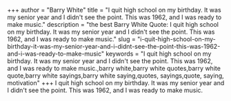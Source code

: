 +++
author = "Barry White"
title = "I quit high school on my birthday. It was my senior year and I didn't see the point. This was 1962, and I was ready to make music."
description = "the best Barry White Quote: I quit high school on my birthday. It was my senior year and I didn't see the point. This was 1962, and I was ready to make music."
slug = "i-quit-high-school-on-my-birthday-it-was-my-senior-year-and-i-didnt-see-the-point-this-was-1962-and-i-was-ready-to-make-music"
keywords = "I quit high school on my birthday. It was my senior year and I didn't see the point. This was 1962, and I was ready to make music.,barry white,barry white quotes,barry white quote,barry white sayings,barry white saying,quotes, sayings,quote, saying, motivation"
+++
I quit high school on my birthday. It was my senior year and I didn't see the point. This was 1962, and I was ready to make music.
